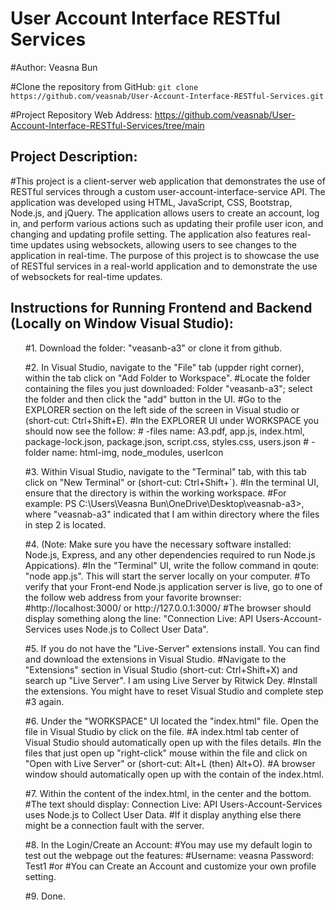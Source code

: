 # User Account Interface RESTful Services

#Author: Veasna Bun

#Clone the repository from GitHub: `git clone https://github.com/veasnab/User-Account-Interface-RESTful-Services.git`

#Project Repository Web Address: https://github.com/veasnab/User-Account-Interface-RESTful-Services/tree/main

## Project Description:

#This project is a client-server web application that demonstrates the use of RESTful services through a custom user-account-interface-service API. 
The application was developed using HTML, JavaScript, CSS, Bootstrap, Node.js, and jQuery. The application allows users to create an account, log in, 
and perform various actions such as updating their profile user icon, and changing and updating profile setting. The application also features real-time 
updates using websockets, allowing users to see changes to the application in real-time. The purpose of this project is to showcase the use of RESTful 
services in a real-world application and to demonstrate the use of websockets for real-time updates.
	
## Instructions for Running Frontend and Backend (Locally on Window Visual Studio):
	
<ol> 
#1. Download the folder: "veasanb-a3" or clone it from github.
</ol>
<ol>
#2. In Visual Studio, navigate to the "File" tab (uppder right corner), within the tab click on "Add Folder to Workspace". 
#Locate the folder containing the files you just downloaded: Folder "veasanb-a3"; select the folder and then click the "add" button in the UI. 
#Go to the EXPLORER section on the left side of the screen in Visual studio or (short-cut: Ctrl+Shift+E). 
#In the EXPLORER UI under WORKSPACE you should now see the follow:
#	-files name: A3.pdf, app.js, index.html, package-lock.json, package.json, script.css, styles.css, users.json
#	-folder name: html-img, node_modules, userIcon   
</ol>
<ol>
#3. Within Visual Studio, navigate to the "Terminal" tab, with this tab click on "New Terminal" or (short-cut: Ctrl+Shift+`). 
#In the terminal UI, ensure that the directory is within the working workspace. 
#For example: PS C:\Users\Veasna Bun\OneDrive\Desktop\veasnab-a3>, 
where "veasnab-a3" indicated that I am within directory where the files in step 2 is located.
</ol>
<ol>
#4. (Note: Make sure you have the necessary software installed: Node.js, Express, and any other dependencies required to run Node.js Appications).
#In the "Terminal" UI, write the follow command in qoute: "node app.js". This will start the server locally on your computer.
#To verify that your Front-end Node.js application server is live, go to one of the follow web address from your favorite brownser: 
#http://localhost:3000/ or http://127.0.0.1:3000/
#The browser should display something along the line: "Connection Live: API Users-Account-Services uses Node.js to Collect User Data".
</ol>
<ol>
#5. If you do not have the "Live-Server" extensions install. You can find and download the extensions in Visual Studio. 
#Navigate to the "Extensions" section in Visual Studio (short-cut: Ctrl+Shift+X) and search up "Live Server". I am using Live Server by Ritwick Dey. 
#Install the extensions. You might have to reset Visual Studio and complete step #3 again.
</ol>
<ol>
#6. Under the "WORKSPACE" UI located the "index.html" file. Open the file in Visual Studio by click on the file. 
#A index.html tab center of Visual Studio should automatically open up with the files details. 
#In the files that just open up "right-click" mouse within the file and click on "Open with Live Server" or (short-cut: Alt+L (then) Alt+O).   
#A browser window should automatically open up with the contain of the index.html.
</ol>
<ol>
#7. Within the content of the index.html, in the center and the bottom. 
#The text should display: Connection Live: API Users-Account-Services uses Node.js to Collect User Data. 
#If it display anything else there might be a connection fault with the server.
</ol>
<ol>
#8. In the Login/Create an Account: 
#You may use my default login to test out the webpage out the features:
#Username: veasna Password: Test1
#or
#You can Create an Account and customize your own profile setting.
</ol>
<ol>
#9. Done.
</ol>



	
	 
	
	
	 

